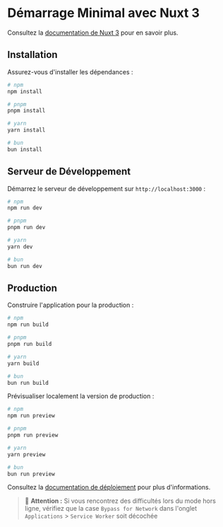 # Démarrage Minimal avec Nuxt 3

Consultez la [documentation de Nuxt 3](https://nuxt.com/docs/getting-started/introduction) pour en savoir plus.

## Installation

Assurez-vous d'installer les dépendances :

```bash
# npm
npm install

# pnpm
pnpm install

# yarn
yarn install

# bun
bun install
```

## Serveur de Développement

Démarrez le serveur de développement sur `http://localhost:3000` :

```bash
# npm
npm run dev

# pnpm
pnpm run dev

# yarn
yarn dev

# bun
bun run dev
```

## Production

Construire l'application pour la production :

```bash
# npm
npm run build

# pnpm
pnpm run build

# yarn
yarn build

# bun
bun run build
```

Prévisualiser localement la version de production :

```bash
# npm
npm run preview

# pnpm
pnpm run preview

# yarn
yarn preview

# bun
bun run preview
```

Consultez la [documentation de déploiement](https://nuxt.com/docs/getting-started/deployment) pour plus d'informations.

> 📌 **Attention :** Si vous rencontrez des difficultés lors du mode hors ligne, vérifiez que la case `Bypass for Network` dans l'onglet `Applications` > `Service Worker` soit décochée
